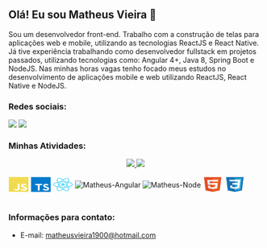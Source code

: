 ## Olá! Eu sou Matheus Vieira 👋

Sou um desenvolvedor front-end. Trabalho com a construção de telas para aplicações web e mobile, utilizando as tecnologias ReactJS e React Native. Já tive experiência trabalhando como desenvolvedor fullstack em projetos passados, utilizando tecnologias como: Angular 4+, Java 8, Spring Boot e NodeJS. Nas minhas horas vagas tenho focado meus estudos no desenvolvimento de aplicações mobile e web utilizando ReactJS, React Native e NodeJS.


### Redes sociais:
<div>
  <a href="https://www.linkedin.com/in/matheusvieiragonçalves" target="_blank"><img src="https://img.shields.io/badge/-LinkedIn-%230077B5?style=for-the-badge&logo=linkedin&logoColor=white" target="_blank"></a> 
  <a href="https://instagram.com/matheus_v.xd/" target="_blank"><img src="https://img.shields.io/badge/-Instagram-%23E4405F?style=for-the-badge&logo=instagram&logoColor=white" target="_blank"></a>
</div>

### Minhas Atividades:
<div align="center">
  <a href="https://github.com/matheusvieiragoncalves">
  <img height="180em" src="https://github-readme-stats.vercel.app/api?username=matheusvieiragoncalves&show_icons=true&theme=tokyonight&include_all_commits=true&count_private=true"/>
  <img height="180em" src="https://github-readme-stats.vercel.app/api/top-langs/?username=matheusvieiragoncalves&layout=compact&langs_count=7&theme=tokyonight"/>
  </a>
</div>

<br />
<div style="display: inline_block">
  <img align="center" alt="Matheus-Js" height="30" width="40" src="https://raw.githubusercontent.com/devicons/devicon/master/icons/javascript/javascript-plain.svg">
  <img align="center" alt="Matheus-Ts" height="30" width="40" src="https://raw.githubusercontent.com/devicons/devicon/master/icons/typescript/typescript-plain.svg">
  <img align="center" alt="Matheus-React" height="30" width="40" src="https://raw.githubusercontent.com/devicons/devicon/master/icons/react/react-original.svg">
  <img align="center" alt="Matheus-Angular" height="30" width="40" src="https://cdn.jsdelivr.net/gh/devicons/devicon/icons/angularjs/angularjs-original.svg">
  <img align="center" alt="Matheus-Node" height="30" width="40" src="https://cdn.jsdelivr.net/gh/devicons/devicon/icons/nodejs/nodejs-original.svg">
  <img align="center" alt="Matheus-HTML" height="30" width="40" src="https://raw.githubusercontent.com/devicons/devicon/master/icons/html5/html5-original.svg">
  <img align="center" alt="Matheus-CSS" height="30" width="40" src="https://raw.githubusercontent.com/devicons/devicon/master/icons/css3/css3-original.svg"> 
</div>
 
<br/>

### Informações para contato:
* E-mail: matheusvieira1900@hotmail.com
  

 

  
  <!--   ![Snake animation](https://github.com/matheusvieiragoncalves/matheusvieiragoncalves/blob/output/github-contribution-grid-snake.svg) -->
